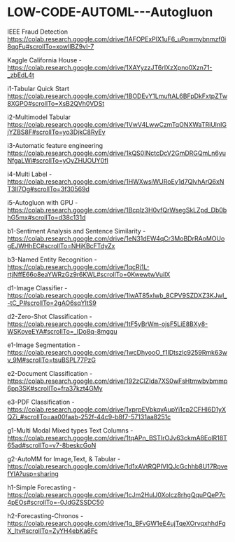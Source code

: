 # LOW-CODE-AUTOML---Autogluon

IEEE Fraud Detection
https://colab.research.google.com/drive/1AFOPExPlX1uF6_uPowmybnmzf0i8qqFu#scrollTo=xowIlBZ9vI-7

Kaggle California House - https://colab.research.google.com/drive/1XAYyzzJT6rIXzXpno0Xzn71-_zbEdL4t

i1-Tabular Quick Start
https://colab.research.google.com/drive/1BODEvY1LmuftAL6BFpDkFxtpZTw8XGPO#scrollTo=XsB2QVh0VDSt

i2-Multimodel Tabular
https://colab.research.google.com/drive/1VwV4LwwCzmTqONXWaTRiUlnIGjYZBS8F#scrollTo=yo3DjkC8RyEy

i3-Automatic feature engineering
https://colab.research.google.com/drive/1kQS0INctcDcV2GmDRGQmLn6yuNfgaLWi#scrollTo=yOyZHUOUY0fI

i4-Multi Label - https://colab.research.google.com/drive/1HWXwsiWURoEy1d7QlvhArQ6xNT3lI7Og#scrollTo=3f30569d

i5-Autogluon with GPU - 
https://colab.research.google.com/drive/1Bcplz3H0vfQrWsegSkLZpd_Db0bhG5mx#scrollTo=d38c131d

b1-Sentiment Analysis and Sentence Similarity - 
https://colab.research.google.com/drive/1eN31dEW4qCr3MoBDrRAoMOUogEJWHhEC#scrollTo=NHjKBcFTdyZx

b3-Named Entity Recognition - 
https://colab.research.google.com/drive/1qcRj1L-rtjNffE66o8eaYWRzGz9r6KWL#scrollTo=0KwewtwVuilX

d1-Image Classifier - 
https://colab.research.google.com/drive/1lwAT85xIwb_8CPV9SZDXZ3KJwI_-tC_P#scrollTo=2gAO6sqYltS9

d2-Zero-Shot Classification - 
https://colab.research.google.com/drive/1tF5yBrWm-ojsF5LiE8BXy8-WSKoyeEYA#scrollTo=_IDo8q-8mggu

e1-Image Segmentation - https://colab.research.google.com/drive/1wcDhyooO_f1IDtszlc9259Rmk63wv_9M#scrollTo=tsuBSPL77PzG

e2-Document Classification - 
https://colab.research.google.com/drive/192zClZIda7XS0wFsHtmwbvbmmp6pp3SK#scrollTo=fra37kzt4GMy

e3-PDF Classification -  https://colab.research.google.com/drive/1xprpEVbkqvAupYi1cp2CFHI6D1yXQZi_#scrollTo=aa00faab-252f-44c9-b8f7-57131aa8251c

g1-Multi Modal Mixed types Text Columns -  https://colab.research.google.com/drive/1tqAPn_BSTIrOJv63ckmA8EolR18T65ad#scrollTo=v7-8beskcGoN

g2-AutoMM for Image,Text, & Tabular - 
https://colab.research.google.com/drive/1d1xAVtRQPIVIQJcGchhb8U17RpvefYIA?usp=sharing

h1-Simple Forecasting -
https://colab.research.google.com/drive/1cJm2HulJ0Xolcz8rhgQquPQeP7c4pEOs#scrollTo=-0JdGZSSDC50

h2-Forecasting-Chronos - 
https://colab.research.google.com/drive/1q_BFvGW1eE4ujTqeXOrvqxhhdFqX_Itv#scrollTo=ZyYH4ebKa6Fc

